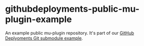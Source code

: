 # githubdeployments-public-mu-plugin-example

An example public mu-plugin repository. It's part of our [GitHub Deplyoments Git submodule example](https://github.com/Automattic/githubdeployments-submodule-example). 
